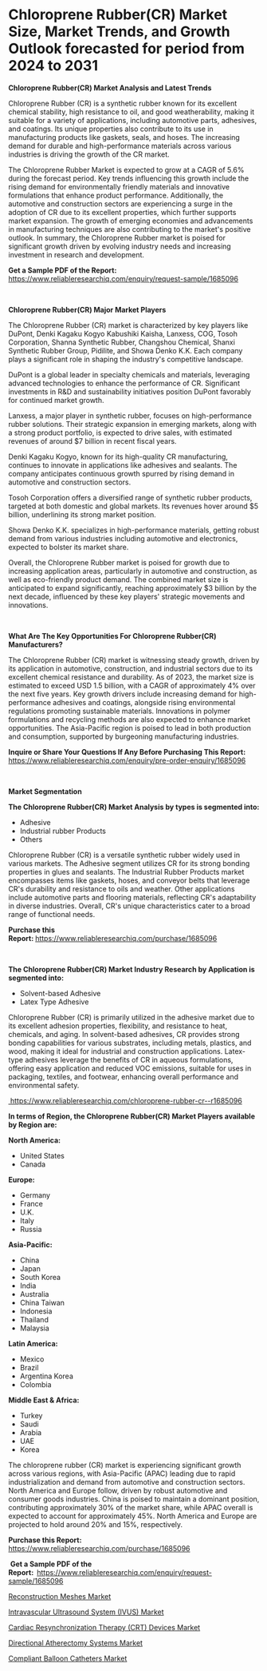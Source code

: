<p><h1>Chloroprene Rubber(CR) Market Size, Market Trends, and Growth Outlook forecasted for period from 2024 to 2031</h1></p><p><strong>Chloroprene Rubber(CR) Market Analysis and Latest Trends</strong></p>
<p><p>Chloroprene Rubber (CR) is a synthetic rubber known for its excellent chemical stability, high resistance to oil, and good weatherability, making it suitable for a variety of applications, including automotive parts, adhesives, and coatings. Its unique properties also contribute to its use in manufacturing products like gaskets, seals, and hoses. The increasing demand for durable and high-performance materials across various industries is driving the growth of the CR market.</p><p>The Chloroprene Rubber Market is expected to grow at a CAGR of 5.6% during the forecast period. Key trends influencing this growth include the rising demand for environmentally friendly materials and innovative formulations that enhance product performance. Additionally, the automotive and construction sectors are experiencing a surge in the adoption of CR due to its excellent properties, which further supports market expansion. The growth of emerging economies and advancements in manufacturing techniques are also contributing to the market's positive outlook. In summary, the Chloroprene Rubber market is poised for significant growth driven by evolving industry needs and increasing investment in research and development.</p></p>
<p><strong>Get a Sample PDF of the Report:&nbsp;</strong> <a href="https://www.reliableresearchiq.com/enquiry/request-sample/1685096?utm_campaign=1472&utm_medium=2&utm_source=Github&utm_content=ia&utm_term=16102024&utm_id=chloroprene-rubbercr">https://www.reliableresearchiq.com/enquiry/request-sample/1685096</a></p>
<p>&nbsp;</p>
<p><strong>Chloroprene Rubber(CR) Major Market Players</strong></p>
<p><p>The Chloroprene Rubber (CR) market is characterized by key players like DuPont, Denki Kagaku Kogyo Kabushiki Kaisha, Lanxess, COG, Tosoh Corporation, Shanna Synthetic Rubber, Changshou Chemical, Shanxi Synthetic Rubber Group, Pidilite, and Showa Denko K.K. Each company plays a significant role in shaping the industry's competitive landscape.</p><p>DuPont is a global leader in specialty chemicals and materials, leveraging advanced technologies to enhance the performance of CR. Significant investments in R&D and sustainability initiatives position DuPont favorably for continued market growth.</p><p>Lanxess, a major player in synthetic rubber, focuses on high-performance rubber solutions. Their strategic expansion in emerging markets, along with a strong product portfolio, is expected to drive sales, with estimated revenues of around $7 billion in recent fiscal years.</p><p>Denki Kagaku Kogyo, known for its high-quality CR manufacturing, continues to innovate in applications like adhesives and sealants. The company anticipates continuous growth spurred by rising demand in automotive and construction sectors.</p><p>Tosoh Corporation offers a diversified range of synthetic rubber products, targeted at both domestic and global markets. Its revenues hover around $5 billion, underlining its strong market position.</p><p>Showa Denko K.K. specializes in high-performance materials, getting robust demand from various industries including automotive and electronics, expected to bolster its market share.</p><p>Overall, the Chloroprene Rubber market is poised for growth due to increasing application areas, particularly in automotive and construction, as well as eco-friendly product demand. The combined market size is anticipated to expand significantly, reaching approximately $3 billion by the next decade, influenced by these key players' strategic movements and innovations.</p></p>
<p>&nbsp;</p>
<p><strong>What Are The Key Opportunities For Chloroprene Rubber(CR) Manufacturers?</strong></p>
<p><p>The Chloroprene Rubber (CR) market is witnessing steady growth, driven by its application in automotive, construction, and industrial sectors due to its excellent chemical resistance and durability. As of 2023, the market size is estimated to exceed USD 1.5 billion, with a CAGR of approximately 4% over the next five years. Key growth drivers include increasing demand for high-performance adhesives and coatings, alongside rising environmental regulations promoting sustainable materials. Innovations in polymer formulations and recycling methods are also expected to enhance market opportunities. The Asia-Pacific region is poised to lead in both production and consumption, supported by burgeoning manufacturing industries.</p></p>
<p><strong>Inquire or Share Your Questions If Any Before Purchasing This Report:</strong> <a href="https://www.reliableresearchiq.com/enquiry/pre-order-enquiry/1685096?utm_campaign=1472&utm_medium=2&utm_source=Github&utm_content=ia&utm_term=16102024&utm_id=chloroprene-rubbercr">https://www.reliableresearchiq.com/enquiry/pre-order-enquiry/1685096</a></p>
<p>&nbsp;</p>
<p><strong>Market Segmentation</strong></p>
<p><strong>The Chloroprene Rubber(CR) Market Analysis by types is segmented into:</strong></p>
<p><ul><li>Adhesive</li><li>Industrial rubber Products</li><li>Others</li></ul></p>
<p><p>Chloroprene Rubber (CR) is a versatile synthetic rubber widely used in various markets. The Adhesive segment utilizes CR for its strong bonding properties in glues and sealants. The Industrial Rubber Products market encompasses items like gaskets, hoses, and conveyor belts that leverage CR's durability and resistance to oils and weather. Other applications include automotive parts and flooring materials, reflecting CR's adaptability in diverse industries. Overall, CR's unique characteristics cater to a broad range of functional needs.</p></p>
<p><strong>Purchase this Report:&nbsp;</strong><a href="https://www.reliableresearchiq.com/purchase/1685096?utm_campaign=1472&utm_medium=2&utm_source=Github&utm_content=ia&utm_term=16102024&utm_id=chloroprene-rubbercr">https://www.reliableresearchiq.com/purchase/1685096</a></p>
<p>&nbsp;</p>
<p><strong>The Chloroprene Rubber(CR) Market Industry Research by Application is segmented into:</strong></p>
<p><ul><li>Solvent-based Adhesive</li><li>Latex Type Adhesive</li></ul></p>
<p><p>Chloroprene Rubber (CR) is primarily utilized in the adhesive market due to its excellent adhesion properties, flexibility, and resistance to heat, chemicals, and aging. In solvent-based adhesives, CR provides strong bonding capabilities for various substrates, including metals, plastics, and wood, making it ideal for industrial and construction applications. Latex-type adhesives leverage the benefits of CR in aqueous formulations, offering easy application and reduced VOC emissions, suitable for uses in packaging, textiles, and footwear, enhancing overall performance and environmental safety.</p></p>
<p><a href="https://www.reliableresearchiq.com/chloroprene-rubber-cr--r1685096?utm_campaign=1472&utm_medium=2&utm_source=Github&utm_content=ia&utm_term=16102024&utm_id=chloroprene-rubbercr">&nbsp;https://www.reliableresearchiq.com/chloroprene-rubber-cr--r1685096</a></p>
<p><strong>In terms of Region, the Chloroprene Rubber(CR) Market Players available by Region are:</strong></p>
<p>
    <p> <strong> North America: </strong>
        <ul>
            <li>United States</li>
            <li>Canada</li>
        </ul>
        </p> 
    <p> <strong> Europe: </strong>
        <ul>
            <li>Germany</li>
            <li>France</li>
            <li>U.K.</li>
            <li>Italy</li>
            <li>Russia</li>
        </ul>
        </p> 
    <p> <strong> Asia-Pacific: </strong>
        <ul>
            <li>China</li>
            <li>Japan</li>
            <li>South Korea</li>
            <li>India</li>
            <li>Australia</li>
            <li>China Taiwan</li>
            <li>Indonesia</li>
            <li>Thailand</li>
            <li>Malaysia</li>
        </ul>
        </p> 
    <p> <strong> Latin America: </strong>
        <ul>
            <li>Mexico</li>
            <li>Brazil</li>
            <li>Argentina Korea</li>
            <li>Colombia</li>
        </ul>
        </p> 
    <p> <strong> Middle East & Africa: </strong>
        <ul>
            <li>Turkey</li>
            <li>Saudi</li>
            <li>Arabia</li>
            <li>UAE</li>
            <li>Korea</li>
        </ul>
    </p>
    </p>
<p><p>The chloroprene rubber (CR) market is experiencing significant growth across various regions, with Asia-Pacific (APAC) leading due to rapid industrialization and demand from automotive and construction sectors. North America and Europe follow, driven by robust automotive and consumer goods industries. China is poised to maintain a dominant position, contributing approximately 30% of the market share, while APAC overall is expected to account for approximately 45%. North America and Europe are projected to hold around 20% and 15%, respectively.</p></p>
<p><strong>Purchase this Report: </strong><a href="https://www.reliableresearchiq.com/purchase/1685096?utm_campaign=1472&utm_medium=2&utm_source=Github&utm_content=ia&utm_term=16102024&utm_id=chloroprene-rubbercr">https://www.reliableresearchiq.com/purchase/1685096</a></p>
<p>&nbsp;<strong>Get a Sample PDF of the Report:&nbsp;&nbsp;</strong><a href="https://www.reliableresearchiq.com/enquiry/request-sample/1685096?utm_campaign=1472&utm_medium=2&utm_source=Github&utm_content=ia&utm_term=16102024&utm_id=chloroprene-rubbercr">https://www.reliableresearchiq.com/enquiry/request-sample/1685096</a></p>
<p><strong></strong></p>
<p><p><a href="https://www.linkedin.com/pulse/global-reconstruction-meshes-market-landscape-future-trends-mxxpf?trk=public_post_embed_feed-article-content&utm_campaign=1472&utm_medium=2&utm_source=Github&utm_content=ia&utm_term=16102024&utm_id=chloroprene-rubbercr">Reconstruction Meshes Market</a></p><p><a href="https://www.linkedin.com/pulse/comprehensive-intravascular-ultrasound-system-ivus-market-hlebf?trk=public_post_embed_feed-article-content&utm_campaign=1472&utm_medium=2&utm_source=Github&utm_content=ia&utm_term=16102024&utm_id=chloroprene-rubbercr">Intravascular Ultrasound System (IVUS) Market</a></p><p><a href="https://www.linkedin.com/pulse/cardiac-resynchronization-therapy-crt-devices-market-size-mhzwe?utm_campaign=1472&utm_medium=2&utm_source=Github&utm_content=ia&utm_term=16102024&utm_id=chloroprene-rubbercr">Cardiac Resynchronization Therapy (CRT) Devices Market</a></p><p><a href="https://www.linkedin.com/pulse/emerging-opportunities-challenges-global-directional-atherectomy-rogqf?utm_campaign=1472&utm_medium=2&utm_source=Github&utm_content=ia&utm_term=16102024&utm_id=chloroprene-rubbercr">Directional Atherectomy Systems Market</a></p><p><a href="https://www.linkedin.com/pulse/compliant-balloon-catheters-landscape-product-spectrum-market-xispf?trk=public_post_embed_feed-article-content&utm_campaign=1472&utm_medium=2&utm_source=Github&utm_content=ia&utm_term=16102024&utm_id=chloroprene-rubbercr">Compliant Balloon Catheters Market</a></p></p>